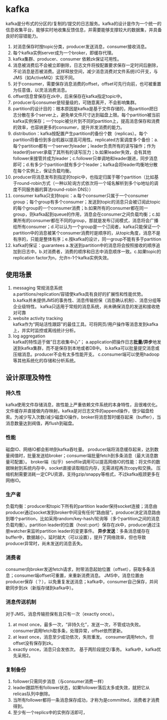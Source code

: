 # kafka
kafka是分布式的分区的/复制的/提交的日志服务。kafka的设计是作为一个统一的信息收集平台，能够实时地收集反馈信息，并需要能够支撑较大的数据集，并具备良好的容错能力。

1. 对消息保存时按topic分类，producer发送消息，consumer接收消息。
2. 每个kafka实例server成为一个broker，即缓存代理。
3. kafka集群、producer、consumer 依赖zk保证可用性。
4. 消息被消费后不会被立即删除，日志文件将按配置要求保存一定时间后删除，不论消息是否被消费。这样释放空间，减少消息消费对文件系统I/O开支，与JMS（如ActiveMQ）实现不同。
5. 对于consumer，需要保存消息消费的offset，offset可先行向前，也可被重置为任意值，以灵活消费消息。
6. offset信息曾保存在zk中，后来保存在kafka指定topic中。
7. producer与consumer是轻量级的，可随意离开，不会影响集群。
8. partition的设计目的：根本原因是kafka是基于文件存储的，用partition把日志分散在多个server上，避免单文件尺寸达到磁盘上限。每个partition被当前kafka实例保存；一个topic被分片到不同的partition上，提高消息保存和消费的效率，也容纳更多的consumer，提升并发消费的能力。
9. distribution：kafka按配置产生partition的备份个数（replicas）。每个partition将备份到多台机器以提高可用性。replicated方案调度多个备份：a.每个partition都有一个server为leader；leader负责所有的读写操作；作为leader的server承载了其所有的读写压力；b.如果leader失效，会有其他follower来接管并成为leader；c.follower只单调地和leader跟进，同步消息即可；d.有多少个partition就有多少个leader；kafka会将leader均衡地分散在每个实例上，保证负载均衡。
10. producer将消息发布到指定的topic中，也指定归属于哪个partition（比如基于round-robin方式（一种以轮询方式依次将一个域名解析到多个ip地址的调度不同服务器的算法round-robin DNS））
11. consumer kafka只支持topic：a.每个consumer只属于一个consumer group；每个group有多个consumer；发送到topic的消息只会被订阅此topic的每个group的一个consumer消费；b.如果所有的consumer都在同一group，则kafka起到queue的作用，消息会在consumer之间负载均衡；c.如果所有的consumer都在不同的group，那就是发布订阅模式，消息将会广播给所有consumer；d.可以认为一个group是一个订阅者，kafka只能保证一个partition中的消息被某个consumer消费时是顺序的，从topic角度，消息不是有序的，只能是整体有序；e.按kafka的设计，同一group不能有多于partition
12. kafka的保证：guarantees  a.发送到partition中的消息将会按照接收的顺序追加到日志中。b.对消费者，消费的顺序和日志中消息顺序一致。c.如果topic的replication factor为n，允许n-1个kafka实例失效。

## 使用场景
1. messaging 常规消息系统  
   a.partitions/replication/容错使kafka具有良好的扩展性和性能优势。
   b.kafka并未提供JMS的事务性、消息传输担保（消息确认机制）、消息分组等企业级特性。
   kafka只适用于常规的消息系统，尚未确保消息的发送和接收绝对可靠
2. website activity tracking  
   kafka作为“网站活性跟踪"的最佳工具。可将网页/用户操作等消息发到kafka上，并实时监控或离线统计分析。
3. log aggregation  
   kafka的特性适于做”日志收集中心“；
   a.application把操作日志**批量/异步**地发送到kafka集群，而不是保存到本地或者DB中。
   b.kafka可以批量提交消息或压缩消息。producer不会有太多性能开支。
   c.consumer端可以使用hadoop等其他系统化的存储和分析系统。

## 设计原理及特性
### 持久性
kafka使用文件存储消息，故性能上严重依赖文件系统的本身特性，且很难优化。文件缓存并直接做内存映射。kafka是对日志文件的append操作，很少磁盘检索。为减少写入次数/减少磁盘IO操作，broker将消息暂时缓存起来（buffer），当消息数量达到阀值，再flush到磁盘。
### 性能
磁盘IO、网络IO都会影响到kafka吞吐量。
producer端将消息缓存起来，达到数量阀值时，批量发送给broker；consumer端批量fetch到多条消息（最大消息数量可配置）。
broker端（似乎）sendfile调用可以提高网络IO的性能：将文件的数据映射到系统内存中，socket直接读取相应内存，无需进程再次copy和交换。
压缩机制需要消耗一定CPU资源，支持gzip/snappy等格式，不过kafka瓶颈更多在网络IO。
### 生产者
负载均衡：producer和topic下所有的partition leader保持socket连接；消息由producer通过socket发到broker中间没有任何“路由层”。producer决定消息路由到哪个partition，比如采用random/key-hash/轮询等（多个partition之间的消息负载均衡）。partition leader的位置（host::port）保存在zk中，producer通过注册watcher来监听partition leader的变更事件。
**异步发送**：多条消息缓存在buffer中，数据越小，延时越大（可以设置），提升了网络效率，但也导致producer异常时，尚未发送的消息丢失。
### 消费者
consumer向broker发送fetch请求，附带消息起始位置（offset），获取多条消息；consumer端offset可重置，来重新消费消息。
JMS中，消息位置由producer保存（？），以免重复发送消息；kafka中，consumer自己保存，并间歇同步到zk（新版存储到kafka中）。
### 消息传送机制
对于JMS，消息传输担保有且只有一次（exactly once）。
1. at most once，最多一次，“非持久化”，发送一次，不管成功失败。
consumer调用fetch取多条，处理异常，offset依然更新。
2. at least once，消息至少成功依次，失败重发。
consumer调用fetch，但offset没有保存到zk。
3. exactly once，消息只会发依次。
基于两阶段提交/事务。
kafka中，kafka优先采用2。
### 复制备份
1. follower只需同步消息（与consumer消费一样）
2. leader跟踪所有follower状态，如果follower落后太多或失效，就把它从relicas队列中删除。
3. 当所有follower都将一条消息保存成功，才称为是committed，消费者才消费得到。
4. 至少有一个replics中的实例存活即可，

